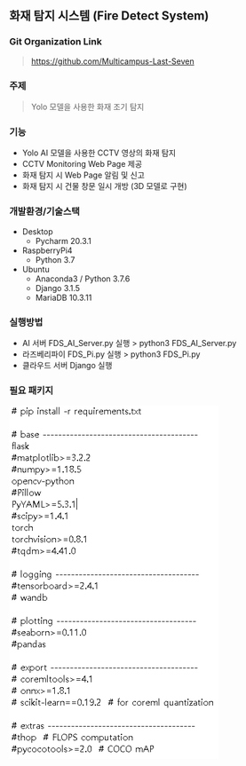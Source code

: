 ## 화재 탐지 시스템 (Fire Detect System)

### Git Organization Link

> https://github.com/Multicampus-Last-Seven



### 주제

>  Yolo 모델을 사용한 화재 조기 탐지



### 기능

- Yolo AI 모델을 사용한 CCTV 영상의 화재 탐지
- CCTV Monitoring Web Page 제공
- 화재 탐지 시 Web Page 알림 및 신고
- 화재 탐지 시 건물 창문 일시 개방 (3D 모델로 구현)



### 개발환경/기술스택

- Desktop
  - Pycharm 20.3.1
- RaspberryPi4
  - Python 3.7
- Ubuntu
  - Anaconda3 / Python 3.7.6
  - Django 3.1.5
  - MariaDB 10.3.11



### 실행방법

- AI 서버
  FDS_AI_Server.py 실행 > python3 FDS_AI_Server.py
- 라즈베리파이
  FDS_Pi.py 실행 > python3 FDS_Pi.py
- 클라우드 서버
  Django 실행



### 필요 패키지

<img src="md-images/image-20210608094047628.png" align="left"/>



